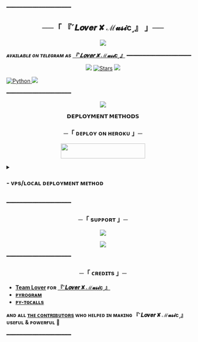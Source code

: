 
━━━━━━━━━━━━━━━━━━━━

<h2 align="center">
    ──「 『˹𝑳𝒐𝒗𝒆𝒓 ✘ ℳ𝓾𝓼𝓲c‌˼』 」──
</h2>

<p align="center">
  <img src="https://files.catbox.moe/e0mcfr.jpg">
</p>

_**ᴀᴠᴀɪʟᴀʙʟᴇ ᴏɴ ᴛᴇʟᴇɢʀᴀᴍ ᴀs [『˹𝑳𝒐𝒗𝒆𝒓 ✘ ℳ𝓾𝓼𝓲c‌˼』](https://t.me/LoverMusic_Bot)**_
━━━━━━━━━━━━━━━━━━━━

<p align="center">
<a href="https://github.com/Lover-Music/LoverMusic/commits/Lover-Music"> <img src="https://img.shields.io/github/last-commit/Lover-Music/LoverMusic?color=black&logo=github&logoColor=black&style=for-the-badge" /></a>
<a href="https://github.com/Lover-Music/LoverMusic/stargazers"><img src="https://img.shields.io/github/stars/Lover-Music/LoverMusic?color=black&logo=github&logoColor=black&style=for-the-badge" alt="Stars" /></a>
<a href="https://github.com/Lover-Music/LoverMusic/network/members"> <img src="https://img.shields.io/github/forks/Lover-Music/LoverMusic?color=black&logo=github&logoColor=black&style=for-the-badge" /></a>

   <a href="https://www.python.org/"> <img src="https://img.shields.io/badge/Written%20in-Python-skyblue?style=for-the-badge&logo=python" alt="Python" /> </a>
<a href="https://pypi.org/project/Pyrogram/"> <img src="https://img.shields.io/pypi/v/pyrogram?color=white&label=pyrogram&logo=python&logoColor=blue&style=for-the-badge" /></a>
</p>

━━━━━━━━━━━━━━━━━━━━

<p align="center">
  <img src="https://files.catbox.moe/i6bzej.jpg">
</p>

<p align="center">
<b>𝗗𝗘𝗣𝗟𝗢𝗬𝗠𝗘𝗡𝗧 𝗠𝗘𝗧𝗛𝗢𝗗𝗦</b>
</p>

<h3 align="center">
    ─「 ᴅᴇᴩʟᴏʏ ᴏɴ ʜᴇʀᴏᴋᴜ 」─
</h3>

<p align="center"><a href="https://dashboard.heroku.com/new?template=https://github.com/Lover-Music/LoverMusic"> <img src="https://img.shields.io/badge/Deploy%20On%20Heroku-black?style=for-the-badge&logo=heroku" width="220" height="38.45"/></a></p>

<details>
<summary><h3>
- <b> ᴠᴘs/ʟᴏᴄᴀʟ ᴅᴇᴘʟᴏʏᴍᴇɴᴛ ᴍᴇᴛʜᴏᴅ </b>
</h3></summary>

- Get your [Necessary Variables](https://github.com/Lover-Music/LoverMusic/blob/master/sample.env)
- Upgrade and Update by :
`sudo apt-get update && sudo apt-get upgrade -y`
- Install required packages by :
`sudo apt-get install python3-pip ffmpeg -y`
- Install pip by :
`sudo pip3 install -U pip`
- Install node by :
`curl -fssL https://deb.nodesource.com/setup_18.x | sudo -E bash - && sudo apt-get install nodejs -y && npm i -g npm`
- Clone the repository by :
`git clone https://github.com/Lover-Music/LoverMusic && cd LoverMusic`
- Install requirements by :
`pip3 install -U -r requirements.txt`
- Fill your variables in the env by :
`vi sample.env`<br>
Press `I` on the keyboard for editing env<br>
Press `Ctrl+C` when you're done with editing env and `:wq` to save the env<br>
- Rename the env file by :
`mv sample.env .env`
- Install tmux to keep running your bot when you close the terminal by :
`sudo apt install tmux && tmux`
- Finally run the bot by :
`bash start`
- For getting out from tmux session<br>
Press `Ctrl+b` and then `d`

<p align="center">
  <img src="https://te.legra.ph/file/b09cdfe8fb553fdd976eb.jpg">
</p>

</details>

━━━━━━━━━━━━━━━━━━━━
<h3 align="center">
    ─「 sᴜᴩᴩᴏʀᴛ 」─
</h3>

<p align="center">
<a href="https://telegram.me/Lover_Music_Support_Group"><img src="https://img.shields.io/badge/-Support%20Group-blue.svg?style=for-the-badge&logo=Telegram"></a>
</p>
<p align="center">
<a href="https://telegram.me/Lover_Music_Support"><img src="https://img.shields.io/badge/-Support%20Channel-blue.svg?style=for-the-badge&logo=Telegram"></a>
</p>

━━━━━━━━━━━━━━━━━━━━

<h3 align="center">
    ─「 ᴄʀᴇᴅɪᴛs 」─
</h3>

- <b>[Team Lover](https://github.com/Lover-Music)  ғᴏʀ  [『˹𝑳𝒐𝒗𝒆𝒓 ✘ ℳ𝓾𝓼𝓲c‌˼』](https://github.com/Lover-Music/LoverMusic) </b>
- <b>[ᴘʏʀᴏɢʀᴀᴍ](https://github.com/pyrogram/pyrogram) </b>
- <b>[ᴘʏ-ᴛɢᴄᴀʟʟs](https://github.com/pytgcalls/pytgcalls) </b>

<b>ᴀɴᴅ ᴀʟʟ [ᴛʜᴇ ᴄᴏɴᴛʀɪʙᴜᴛᴏʀs](https://github.com/Lover-Music/LoverMusic/graphs/contributors) ᴡʜᴏ ʜᴇʟᴩᴇᴅ ɪɴ ᴍᴀᴋɪɴɢ 『˹𝑳𝒐𝒗𝒆𝒓 ✘ ℳ𝓾𝓼𝓲c‌˼』 ᴜsᴇғᴜʟ & ᴩᴏᴡᴇʀғᴜʟ 🖤 </b>

━━━━━━━━━━━━━━━━━━━━
